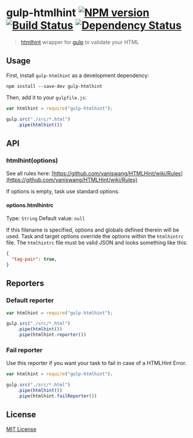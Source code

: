 # gulp-htmlhint [![NPM version][npm-image]][npm-url] [![Build Status][travis-image]][travis-url] [![Dependency Status][depstat-image]][depstat-url]

> [htmlhint](https://github.com/yaniswang/HTMLHint) wrapper for [gulp](https://github.com/wearefractal/gulp) to validate your HTML


## Usage

First, install `gulp-htmlhint` as a development dependency:

```shell
npm install --save-dev gulp-htmlhint
```

Then, add it to your `gulpfile.js`:

```javascript
var htmlhint = require("gulp-htmlhint");

gulp.src("./src/*.html")
	.pipe(htmlhint())
```



## API

### htmlhint(options)

See all rules here: [https://github.com/yaniswang/HTMLHint/wiki/Rules](https://github.com/yaniswang/HTMLHint/wiki/Rules)

If options is empty, task use standard options.

#### options.htmlhintrc
Type: `String`
Default value: `null`

If this filename is specified, options and globals defined therein will be used. Task and target options override the options within the `htmlhintrc` file. The `htmlhintrc` file must be valid JSON and looks something like this:

```json
{
  "tag-pair": true,
}
```

## Reporters

### Default reporter
```javascript
var htmlhint = require("gulp-htmlhint");

gulp.src("./src/*.html")
	.pipe(htmlhint())
	.pipe(htmlhint.reporter())
```


### Fail reporter

Use this reporter if you want your task to fail in case of a HTMLHint Error.

```javascript
var htmlhint = require("gulp-htmlhint");

gulp.src("./src/*.html")
	.pipe(htmlhint())
	.pipe(htmlhint.failReporter())
```


## License

[MIT License](bezoerb.mit-license.org)

[npm-url]: https://npmjs.org/package/gulp-htmlhint
[npm-image]: https://badge.fury.io/js/gulp-htmlhint.png

[travis-url]: http://travis-ci.org/bezoerb/gulp-htmlhint
[travis-image]: https://secure.travis-ci.org/bezoerb/gulp-htmlhint.png?branch=master

[depstat-url]: https://david-dm.org/bezoerb/gulp-htmlhint
[depstat-image]: https://david-dm.org/bezoerb/gulp-htmlhint.png
